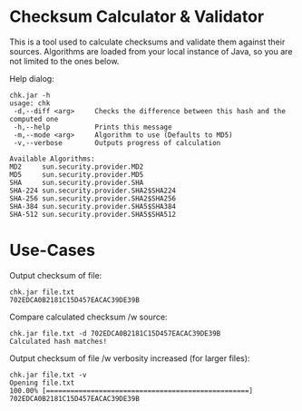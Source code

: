 # Checksum Calculator & Validator

This is a tool used to calculate checksums and validate them against their sources. Algorithms are loaded from your local instance of Java, so you are not limited to the ones below.

Help dialog:
```
chk.jar -h
usage: chk
 -d,--diff <arg>     Checks the difference between this hash and the computed one
 -h,--help           Prints this message
 -m,--mode <arg>     Algorithm to use (Defaults to MD5)
 -v,--verbose        Outputs progress of calculation

Available Algorithms:
MD2     sun.security.provider.MD2
MD5     sun.security.provider.MD5
SHA     sun.security.provider.SHA
SHA-224 sun.security.provider.SHA2$SHA224
SHA-256 sun.security.provider.SHA2$SHA256
SHA-384 sun.security.provider.SHA5$SHA384
SHA-512 sun.security.provider.SHA5$SHA512
```

# Use-Cases
Output checksum of file:
```
chk.jar file.txt
702EDCA0B2181C15D457EACAC39DE39B
```
Compare calculated checksum /w source:
```
chk.jar file.txt -d 702EDCA0B2181C15D457EACAC39DE39B
Calculated hash matches!
```
Output checksum of file /w verbosity increased (for larger files):
```
chk.jar file.txt -v
Opening file.txt
100.00% [==================================================]
702EDCA0B2181C15D457EACAC39DE39B
```
